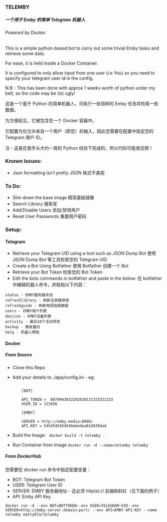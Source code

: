 ### TELEMBY
##### 一个用于 Emby 的简单 Telegram 机器人
###### Powered by Docker

This is a simple python-based bot to carry out some trivial Emby tasks and retrieve some data.

For ease, it is held inside a Docker Container.

It is configured to only allow input from one user (i.e You) so you need to specify your telegram user id in the config.

N.B - This has been done with approx 1 weeks worth of python under my belt, so the code may be (is) ugly!

这是一个基于 Python 的简单机器人，可执行一些琐碎的 Emby 任务并检索一些数据。

为方便起见，它被包含在一个 Docker 容器中。

它配置为仅允许来自一个用户（即您）的输入，因此您需要在配置中指定您的 Telegram 用户 ID。

注 - 这是在我手头大约一周的 Python 经验下完成的，所以代码可能很丑陋！

### Known Issues:
- Json formatting isn't pretty JSON 格式不美观

### To Do:
- Slim down the base image	精简基础镜像
- Search Library		搜索库
- Add/Disable Users		添加/禁用用户
- Reset User Passwords 		重置用户密码

### Setup:

#### Telegram  
- Retrieve your Telegram UID using a tool such as JSON Dump Bot		使用 JSON Dump Bot 等工具检索您的 Telegram UID
- Create a Bot Using Botfather						使用 Botfather 创建一个 Bot
- Retrieve your Bot Token						检索您的 Bot Token
- Edit the bots commands in botfather and paste in the below:		在 botfather 中编辑机器人命令，并粘贴以下内容：

```
status - EMBY服务器状态
refreshlibrary - 刷新全部媒体库
refreshguide - 刷新电视指南数据
users - EMBY用户列表
devices - EMBY设备列表
activity - 最后10个活动项目
backup - 触发备份
help - 机器人帮助
```
    
#### Docker

##### From Source

- Clone this Repo
- Add your details to ./app/config.ini - eg:
	
	```
	
		[BOT]

		API_TOKEN =  8079943032202020131323321323
		USER_ID = 123456

		[EMBY]

		SERVER = http://emby.media:8096/
		API_KEY = 5454545454549abedea814939dad
  	```

- Build the Image:
    ` docker build -t telemby .`
   
- Run Container from Image
    `docker run -d --name=telemby telemby`
    
##### From DockerHub

您需要在 docker run 命令中指定配置变量：

- BOT: Telegram Bot Token
- USER: Telegram User ID
- SERVER: EMBY 服务器地址 - 这必须 http(s):// 前缀和斜杠（见下面的例子）
- API: Emby API Key


`docker run -d --env BOT=BOTTOKEN--env USER=TELEGRAM-UID--env SERVER=http://emby-server.domain:port/ --env API=EMBY-API-KEY --name telemby matty87a/telemby`


